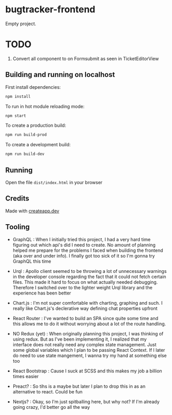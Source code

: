 # bugtracker-frontend

Empty project.

# TODO

1. Convert all <Link> component to on Formsubmit as seen in TicketEditorView

## Building and running on localhost

First install dependencies:

```sh
npm install
```

To run in hot module reloading mode:

```sh
npm start
```

To create a production build:

```sh
npm run build-prod
```

To create a development build:

```sh
npm run build-dev
```

## Running

Open the file `dist/index.html` in your browser

## Credits

Made with [createapp.dev](https://createapp.dev/)

## Tooling 

- GraphQL : When I initially tried this project, I had a very hard time figuring out which api's did I need to create. No amount of planning helped me prepare for the problems I faced when building the frontend (aka over and under info). I finally got too sick of it so I'm gonna try GraphQL this time

- Urql : Apollo client seemed to be throwing a lot of unnecessary warnings in the developer console regarding the fact that it could not fetch certain files. This made it hard to focus on what actually needed debugging. Therefore I switched over to the lighter weight Urql library and the experience has been better

- Chart.js : I'm not super comfortable with charting, graphing and such. I really like Chart.js's declerative way defining chat properties upfront

- React Router : I've wanted to build an SPA since quite some time and this allows me to do it without worrying about a lot of the route handling.

- NO Redux (yet) : When originally planning this project, I was thinking of using redux. But as I've been implementing it, I realized that my interface does not really need any complex state management. Just some global variables which I plan to be passing React Context. If I later do need to use state mangement, I wanna try my hand at something else too

- React Bootstrap : Cause I suck at SCSS and this makes my job a billion times easier

- Preact? : So tihs is a maybe but later I plan to drop this in as an alternative to react. Could be fun

- Nextjs? : Okay, so I'm just spitballing here, but why not? If I'm already going crazy, I'd better go all the way